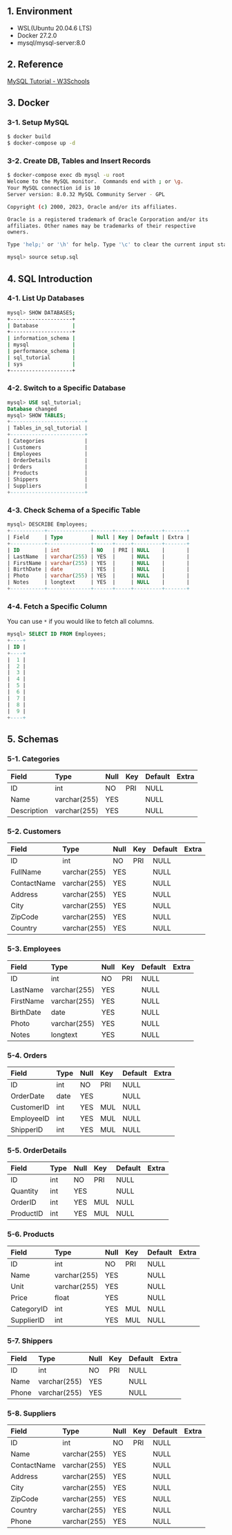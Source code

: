 ## 1. Environment

- WSL(Ubuntu 20.04.6 LTS)
- Docker 27.2.0
- mysql/mysql-server:8.0

## 2. Reference

[MySQL Tutorial - W3Schools](https://www.w3schools.com/mysql/default.asp)

## 3. Docker

### 3-1. Setup MySQL

```bash
$ docker build
$ docker-compose up -d
```

### 3-2. Create DB, Tables and Insert Records

```bash
$ docker-compose exec db mysql -u root
Welcome to the MySQL monitor.  Commands end with ; or \g.
Your MySQL connection id is 10
Server version: 8.0.32 MySQL Community Server - GPL

Copyright (c) 2000, 2023, Oracle and/or its affiliates.

Oracle is a registered trademark of Oracle Corporation and/or its
affiliates. Other names may be trademarks of their respective
owners.

Type 'help;' or '\h' for help. Type '\c' to clear the current input statement.

mysql> source setup.sql
```

## 4. SQL Introduction

### 4-1. List Up Databases

```bash
mysql> SHOW DATABASES;
+--------------------+
| Database           |
+--------------------+
| information_schema |
| mysql              |
| performance_schema |
| sql_tutorial       |
| sys                |
+--------------------+
```

### 4-2. Switch to a Specific Database

```sql
mysql> USE sql_tutorial;
Database changed
mysql> SHOW TABLES;
+------------------------+
| Tables_in_sql_tutorial |
+------------------------+
| Categories             |
| Customers              |
| Employees              |
| OrderDetails           |
| Orders                 |
| Products               |
| Shippers               |
| Suppliers              |
+------------------------+
```

### 4-3. Check Schema of a Specific Table

```sql
mysql> DESCRIBE Employees;
+-----------+--------------+------+-----+---------+-------+
| Field     | Type         | Null | Key | Default | Extra |
+-----------+--------------+------+-----+---------+-------+
| ID        | int          | NO   | PRI | NULL    |       |
| LastName  | varchar(255) | YES  |     | NULL    |       |
| FirstName | varchar(255) | YES  |     | NULL    |       |
| BirthDate | date         | YES  |     | NULL    |       |
| Photo     | varchar(255) | YES  |     | NULL    |       |
| Notes     | longtext     | YES  |     | NULL    |       |
+-----------+--------------+------+-----+---------+-------+
```

### 4-4. Fetch a Specific Column

You can use `*` if you would like to fetch all columns.

```sql
mysql> SELECT ID FROM Employees;
+----+
| ID |
+----+
|  1 |
|  2 |
|  3 |
|  4 |
|  5 |
|  6 |
|  7 |
|  8 |
|  9 |
+----+
```

## 5. Schemas

### 5-1. Categories

|Field       |Type         |Null |Key |Default |Extra |
|:-----------|:------------|:----|:---|:-------|:-----|
|ID          |int          |NO   |PRI |NULL    |      |
|Name        |varchar(255) |YES  |    |NULL    |      |
|Description |varchar(255) |YES  |    |NULL    |      |

### 5-2. Customers

|Field       |Type         |Null |Key |Default |Extra |
|:-----------|:------------|:----|:---|:-------|:-----|
|ID          |int          |NO   |PRI |NULL    |      |
|FullName    |varchar(255) |YES  |    |NULL    |      |
|ContactName |varchar(255) |YES  |    |NULL    |      |
|Address     |varchar(255) |YES  |    |NULL    |      |
|City        |varchar(255) |YES  |    |NULL    |      |
|ZipCode     |varchar(255) |YES  |    |NULL    |      |
|Country     |varchar(255) |YES  |    |NULL    |      |

### 5-3. Employees

|Field     |Type         |Null |Key |Default |Extra |
|:---------|:------------|:----|:---|:-------|:-----|
|ID        |int          |NO   |PRI |NULL    |      |
|LastName  |varchar(255) |YES  |    |NULL    |      |
|FirstName |varchar(255) |YES  |    |NULL    |      |
|BirthDate |date         |YES  |    |NULL    |      |
|Photo     |varchar(255) |YES  |    |NULL    |      |
|Notes     |longtext     |YES  |    |NULL    |      |

### 5-4. Orders

|Field      |Type |Null |Key |Default |Extra |
|:----------|:----|:----|:---|:-------|:-----|
|ID         |int  |NO   |PRI |NULL    |      |
|OrderDate  |date |YES  |    |NULL    |      |
|CustomerID |int  |YES  |MUL |NULL    |      |
|EmployeeID |int  |YES  |MUL |NULL    |      |
|ShipperID  |int  |YES  |MUL |NULL    |      |

### 5-5. OrderDetails

|Field     |Type |Null |Key |Default |Extra |
|:---------|:----|:----|:---|:-------|:-----|
|ID        |int  |NO   |PRI |NULL    |      |
|Quantity  |int  |YES  |    |NULL    |      |
|OrderID   |int  |YES  |MUL |NULL    |      |
|ProductID |int  |YES  |MUL |NULL    |      |

### 5-6. Products

|Field      |Type         |Null |Key |Default |Extra |
|:----------|:------------|:----|:---|:-------|:-----|
|ID         |int          |NO   |PRI |NULL    |      |
|Name       |varchar(255) |YES  |    |NULL    |      |
|Unit       |varchar(255) |YES  |    |NULL    |      |
|Price      |float        |YES  |    |NULL    |      |
|CategoryID |int          |YES  |MUL |NULL    |      |
|SupplierID |int          |YES  |MUL |NULL    |      |

### 5-7. Shippers

|Field |Type         |Null |Key |Default |Extra |
|:-----|:------------|:----|:---|:-------|:-----|
|ID    |int          |NO   |PRI |NULL    |      |
|Name  |varchar(255) |YES  |    |NULL    |      |
|Phone |varchar(255) |YES  |    |NULL    |      |

### 5-8. Suppliers

|Field       |Type         |Null |Key |Default |Extra |
|:-----------|:------------|:----|:---|:-------|:-----|
|ID          |int          |NO   |PRI |NULL    |      |
|Name        |varchar(255) |YES  |    |NULL    |      |
|ContactName |varchar(255) |YES  |    |NULL    |      |
|Address     |varchar(255) |YES  |    |NULL    |      |
|City        |varchar(255) |YES  |    |NULL    |      |
|ZipCode     |varchar(255) |YES  |    |NULL    |      |
|Country     |varchar(255) |YES  |    |NULL    |      |
|Phone       |varchar(255) |YES  |    |NULL    |      |

